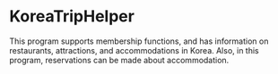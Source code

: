 # KoreaTripHelper
This program supports membership functions, and has information on restaurants, attractions, and accommodations in Korea. Also, in this program, reservations can be made about accommodation.

